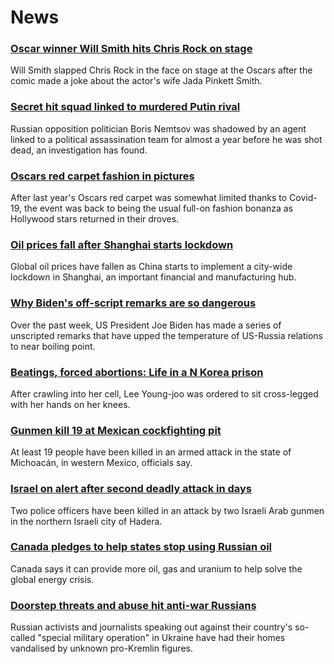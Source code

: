 # News
### [Oscar winner Will Smith hits Chris Rock on stage](https://www.bbc.com/news/entertainment-arts-60897004)
Will Smith slapped Chris Rock in the face on stage at the Oscars after the comic made a joke about the actor's wife Jada Pinkett Smith.
### [Secret hit squad linked to murdered Putin rival](https://www.bbc.com/news/world-europe-60878663)
Russian opposition politician Boris Nemtsov was shadowed by an agent linked to a political assassination team for almost a year before he was shot dead, an investigation has found.
### [Oscars red carpet fashion in pictures](https://www.bbc.com/news/entertainment-arts-60896370)
After last year's Oscars red carpet was somewhat limited thanks to Covid-19, the event was back to being the usual full-on fashion bonanza as Hollywood stars returned in their droves.
### [Oil prices fall after Shanghai starts lockdown](https://www.bbc.com/news/business-60896794)
Global oil prices have fallen as China starts to implement a city-wide lockdown in Shanghai, an important financial and manufacturing hub. 
### [Why Biden's off-script remarks are so dangerous](https://www.bbc.com/news/world-us-canada-60895392)
Over the past week, US President Joe Biden has made a series of unscripted remarks that have upped the temperature of US-Russia relations to near boiling point. 
### [Beatings, forced abortions: Life in a N Korea prison](https://www.bbc.com/news/world-asia-60870739)
After crawling into her cell, Lee Young-joo was ordered to sit cross-legged with her hands on her knees. 
### [Gunmen kill 19 at Mexican cockfighting pit](https://www.bbc.com/news/world-latin-america-60900854)
At least 19 people have been killed in an armed attack in the state of Michoacán, in western Mexico, officials say.
### [Israel on alert after second deadly attack in days](https://www.bbc.com/news/world-middle-east-60895393)
Two police officers have been killed in an attack by two Israeli Arab gunmen in the northern Israeli city of Hadera. 
### [Canada pledges to help states stop using Russian oil](https://www.bbc.com/news/business-60879685)
Canada says it can provide more oil, gas and uranium to help solve the global energy crisis.
### [Doorstep threats and abuse hit anti-war Russians](https://www.bbc.com/news/world-europe-60886147)
Russian activists and journalists speaking out against their country's so-called "special military operation" in Ukraine have had their homes vandalised by unknown pro-Kremlin figures.
